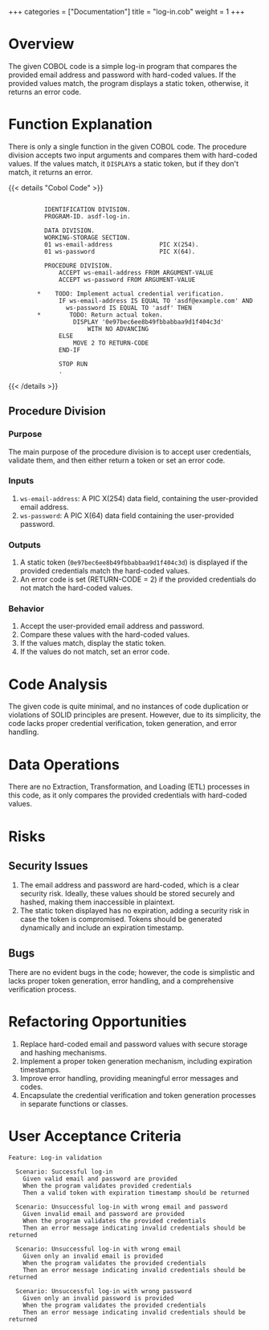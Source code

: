 +++
categories = ["Documentation"]
title = "log-in.cob"
weight = 1
+++


# Overview

The given COBOL code is a simple log-in program that compares the provided email address and password with hard-coded values. If the provided values match, the program displays a static token, otherwise, it returns an error code.

# Function Explanation

There is only a single function in the given COBOL code. The procedure division accepts two input arguments and compares them with hard-coded values. If the values match, it `DISPLAY`s a static token, but if they don't match, it returns an error.

{{< details "Cobol Code" >}}
```cobol

          IDENTIFICATION DIVISION.
          PROGRAM-ID. asdf-log-in.

          DATA DIVISION.
          WORKING-STORAGE SECTION.
          01 ws-email-address             PIC X(254).
          01 ws-password                  PIC X(64).

          PROCEDURE DIVISION.
              ACCEPT ws-email-address FROM ARGUMENT-VALUE
              ACCEPT ws-password FROM ARGUMENT-VALUE

        *    TODO: Implement actual credential verification.
              IF ws-email-address IS EQUAL TO 'asdf@example.com' AND
                ws-password IS EQUAL TO 'asdf' THEN
        *        TODO: Return actual token.
                  DISPLAY '0e97bec6ee8b49fbbabbaa9d1f404c3d'
                      WITH NO ADVANCING
              ELSE
                  MOVE 2 TO RETURN-CODE
              END-IF

              STOP RUN
              .

```
{{< /details >}}

## Procedure Division

### Purpose

The main purpose of the procedure division is to accept user credentials, validate them, and then either return a token or set an error code.

### Inputs

1. `ws-email-address`: A PIC X(254) data field, containing the user-provided email address.
2. `ws-password`: A PIC X(64) data field containing the user-provided password.

### Outputs

1. A static token (`0e97bec6ee8b49fbbabbaa9d1f404c3d`) is displayed if the provided credentials match the hard-coded values.
2. An error code is set (RETURN-CODE = 2) if the provided credentials do not match the hard-coded values.

### Behavior

1. Accept the user-provided email address and password.
2. Compare these values with the hard-coded values.
3. If the values match, display the static token.
4. If the values do not match, set an error code.

# Code Analysis

The given code is quite minimal, and no instances of code duplication or violations of SOLID principles are present. However, due to its simplicity, the code lacks proper credential verification, token generation, and error handling.

# Data Operations

There are no Extraction, Transformation, and Loading (ETL) processes in this code, as it only compares the provided credentials with hard-coded values.

# Risks

## Security Issues

1. The email address and password are hard-coded, which is a clear security risk. Ideally, these values should be stored securely and hashed, making them inaccessible in plaintext.
2. The static token displayed has no expiration, adding a security risk in case the token is compromised. Tokens should be generated dynamically and include an expiration timestamp.

## Bugs

There are no evident bugs in the code; however, the code is simplistic and lacks proper token generation, error handling, and a comprehensive verification process.

# Refactoring Opportunities

1. Replace hard-coded email and password values with secure storage and hashing mechanisms.
2. Implement a proper token generation mechanism, including expiration timestamps.
3. Improve error handling, providing meaningful error messages and codes.
4. Encapsulate the credential verification and token generation processes in separate functions or classes.

# User Acceptance Criteria

```gherkin
Feature: Log-in validation

  Scenario: Successful log-in
    Given valid email and password are provided
    When the program validates provided credentials
    Then a valid token with expiration timestamp should be returned

  Scenario: Unsuccessful log-in with wrong email and password
    Given invalid email and password are provided
    When the program validates the provided credentials
    Then an error message indicating invalid credentials should be returned

  Scenario: Unsuccessful log-in with wrong email
    Given only an invalid email is provided
    When the program validates the provided credentials
    Then an error message indicating invalid credentials should be returned

  Scenario: Unsuccessful log-in with wrong password
    Given only an invalid password is provided
    When the program validates the provided credentials
    Then an error message indicating invalid credentials should be returned
```